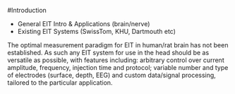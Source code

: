 #Introduction

* General EIT Intro & Applications (brain/nerve)
* Existing EIT Systems (SwissTom, KHU, Dartmouth etc)

The optimal measurement paradigm for EIT in human/rat brain has not been established. As such any EIT system for use in the head should be as versatile as possible, with features including: arbitrary control over current amplitude, frequency, injection time and protocol; variable number and type of electrodes (surface, depth, EEG) and custom data/signal processing, tailored to the particular application.


